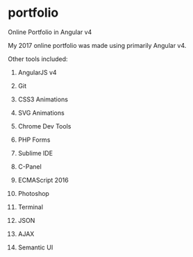 # portfolio

Online Portfolio in Angular v4

My 2017 online portfolio was made using primarily Angular v4.

Other tools included:


1) AngularJS v4

2) Git

3) CSS3 Animations

4) SVG Animations

5) Chrome Dev Tools

6) PHP Forms

7) Sublime IDE

8) C-Panel

9) ECMAScript 2016

10) Photoshop

11) Terminal

12) JSON

13) AJAX

14) Semantic UI